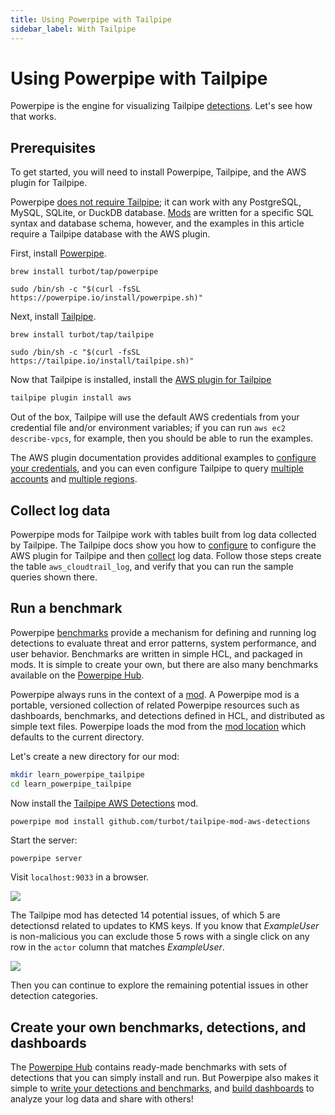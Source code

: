 ```yaml
---
title: Using Powerpipe with Tailpipe
sidebar_label: With Tailpipe
---
```


#  Using Powerpipe with Tailpipe

Powerpipe is the engine for visualizing Tailpipe [detections](/docs/powerpipe-hcl/detection). Let's see how that works.

## Prerequisites

To get started, you will need to install Powerpipe, Tailpipe, and the AWS plugin for Tailpipe.

Powerpipe [does not require Tailpipe](/docs/run#selecting-a-database); it can work with any PostgreSQL, MySQL, SQLite, or DuckDB database. [Mods](/docs/build) are written for a specific SQL syntax and database schema, however, and the examples in this article require a Tailpipe database with the AWS plugin.  


First, install [Powerpipe](https://powerpipe.io/downloads).  

```bash+macos
brew install turbot/tap/powerpipe
```

```bash+linux 
sudo /bin/sh -c "$(curl -fsSL https://powerpipe.io/install/powerpipe.sh)"
```

Next, install [Tailpipe](https://tailpipe.io/downloads). 

```bash+macos
brew install turbot/tap/tailpipe
```

```bash+linux
sudo /bin/sh -c "$(curl -fsSL https://tailpipe.io/install/tailpipe.sh)"
```

Now that Tailpipe is installed, install the [AWS plugin for Tailpipe](https://hub.tailpipe.io/plugins/turbot/aws)

```bash
tailpipe plugin install aws
```

Out of the box, Tailpipe will use the default AWS credentials from your credential file and/or environment variables; if you can run `aws ec2 describe-vpcs`, for example, then you should be able to run the examples. 

The AWS plugin documentation provides additional examples to [configure your credentials](https://hub.tailpipe.io/plugins/turbot/aws#configuring-aws-credentials), and you can even configure Tailpipe to query [multiple accounts](https://tailpipe.io/docs#:~:text=tailpipe%20to%20query-,multiple%20accounts,-and%20multiple%20regions) and [multiple regions](https://tailpipe.io/docs#:~:text=multiple%20accounts%20and-,multiple%20regions).


## Collect log data

Powerpipe mods for Tailpipe work with tables built from log data collected by Tailpipe. The Tailpipe docs show you how to [configure](https://tailpipe.io/docs#configure-data-collection) to configure the AWS plugin for Tailpipe and then [collect](https://tailpipe-io.vercel.app/docs#configure-data-collection) log data. Follow those steps create the table `aws_cloudtrail_log`, and verify that you can run the sample queries shown there.


## Run a benchmark

Powerpipe [benchmarks](/docs/run/benchmarks) provide a mechanism for defining and running log detections to evaluate threat and error patterns, system performance, and user behavior. Benchmarks are written in simple HCL, and packaged in mods.  It is simple to create your own, but there are also many benchmarks available on the [Powerpipe Hub](https://hub.powerpipe.io/). 

Powerpipe always runs in the context of a [mod](/docs/build/).  A Powerpipe mod is a portable, versioned collection of related Powerpipe resources such as dashboards, benchmarks, and detections defined in HCL, and distributed as simple text files.  Powerpipe loads the mod from the [mod location](/docs/run#mod-location) which defaults to the current directory.

Let's create a new directory for our mod:

```bash
mkdir learn_powerpipe_tailpipe
cd learn_powerpipe_tailpipe
```

Now install the [Tailpipe AWS Detections](https://hub.tailpipe.io/mods/turbot/tailpipe-mod-aws_detections) mod.

```bash
powerpipe mod install github.com/turbot/tailpipe-mod-aws-detections
```

Start the server:
```
powerpipe server
```

Visit `localhost:9033` in a browser. 

![](/images/docs/learn/tailpipe-benchmark-detect-kms-key-updated.png)

The Tailpipe mod has detected 14 potential issues, of which 5 are detectionsd related to updates to KMS keys. If you know that *ExampleUser* is non-malicious you can exclude those 5 rows with a single click on any row in the `actor` column that matches *ExampleUser*.

![](/images/docs/learn/tailpipe-benchmark-detect-kms-key-updated-2.png)

Then you can continue to explore the remaining potential issues in other detection categories.

## Create your own benchmarks, detections, and dashboards

The [Powerpipe Hub](https://hub.powerpipe.io/) contains ready-made benchmarks with sets of detections that you can simply install and run. But Powerpipe also makes it simple to [write your detections and benchmarks](/docs/build/writing-detections), and [build dashboards](/docs/build/writing-dashboards) to analyze your log data and share with others! 
